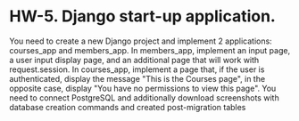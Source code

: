 # HW-5. Django start-up application.
You need to create a new Django project and implement 2 applications: courses_app and members_app.
In members_app, implement an input page, a user input display page, and an additional page that will work with request.session. 
In courses_app, implement a page that, 
if the user is authenticated, display the message "This is the Courses page", 
in the opposite case, display "You have no permissions to view this page".
You need to connect PostgreSQL and additionally download screenshots with database creation commands and created post-migration tables